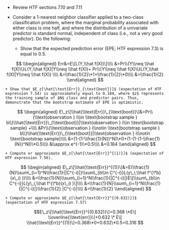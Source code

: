 -   Review HTF sections 7.10 and 7.11

-   Consider a 1-nearest neighbor classifier applied to a two-class
    classification problem, where the marginal probability associated
    with either class is one half, and where the distribution of a
    univariate predictor is standard normal, independent of class (i.e.,
    not a very good predictor). Do the following:

    -   Show that the expected prediction error (EPE; HTF
        expression 7.3) is equal to 0.5.

$$
\\begin{aligned}
Err&=E\[L(Y,\\hat f(X))\]\\\\
&=Pr\\{Y\\neq \\hat f(X)\\}L(Y,\\hat f(X)|Y\\neq \\hat f(X))+ Pr\\{Y\\neq \\hat f(X)\\}L(Y,\\hat f(X)|Y\\neq \\hat f(X))  \\\\
&=\\frac{1}{2}\*1+\\frac{1}{2}\*0\\\\
&=\\frac{1}{2}
\\end{aligned}
$$

    + Show that $E_z[\hat{\text{Err}}_{\text{boot}}]$ (expectation of HTF expression 7.54) is approximately equal to 0.184, where $z$ represents the training sample of $N$ class and predictor pairs. Thus, demonstrate that the bootstrap estimate of EPE is optimistic.  

$$
\\begin{aligned}
E\_z\[\\hat{\\text{Err}}\_{\\text{boot}}\]&=Pr\\{\\text{observation } i\\in \\text{bootstrap sample } b\\}\\hat{\\text{Err}}\_{\\text{boot}}|\\text{observation } i\\in \\text{bootstrap sample} +\\\\
&Pr\\{\\text{observation } i\\notin \\text{bootstrap sample } b\\}\\hat{\\text{Err}}\_{\\text{boot}}|\\text{observation } i\\notin \\text{bootstrap sample}\\\\
&=(1-(1-\\frac{1}{N})^N)\*0+(1-(1-(1-\\frac{1}{N})^N))\*0.5\\\\
&\\approx e^{-1}\*0.5\\\\
&=0.184
\\end{aligned}
$$

    + Compute or approximate $E_z[\hat{\text{Err}}^{(1)}]$ (expectation of HTF expression 7.56).  

$$
\\begin{aligned}
E\_z\[\\hat{\\text{Err}}^{(1)}\]&=E(\\frac{1}{N}\\sum\_{i=1}^N\\frac{1}{|C^{-i}|}\\sum\_{b\\in C^{-i}}L(y\_i,\\hat f^{\*b}(x\_i) ))\\\\
&=\\frac{1}{N}\\sum\_{i=1}^N\\frac{1}{|C^{-i}|}E\[\\sum\_{b\\in C^{-i}}L(y\_i,\\hat f^{\*b}(x\_i) )\]\\\\
&=\\frac{1}{N}\\sum\_{i=1}^N\\frac{1}{|C^{-i}|}\\frac{1}{2} |C^{-i}|\\\\
&=\\frac{1}{2}
\\end{aligned}
$$

    + Compute or approximate $E_z[\hat{\text{Err}}^{(0.632)}]$ (expectation of HTF expression 7.57)

$$E\_z\[\\hat{\\text{Err}}^{(0.632)}\]=0.368 \*E\[ \\overline{\\text{err}}\]+0.632 \* E\[ \\hat{\\text{Err}}^{(1)}\]=0.368\*0+0.632\*0.5=0.316 $$
